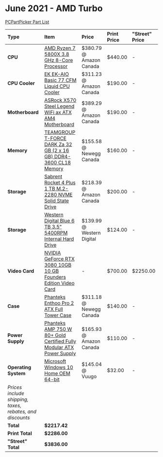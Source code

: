 # June 2021 - AMD Turbo

[PCPartPicker Part List](https://ca.pcpartpicker.com/list/bjfn9r)

Type|Item|Price|Print Price|"Street" Price
:----|:----|:----|:----|:----
**CPU** | [AMD Ryzen 7 5800X 3.8 GHz 8-Core Processor](https://ca.pcpartpicker.com/product/qtvqqs/amd-ryzen-7-5800x-38-ghz-8-core-processor-100-100000063wof) | $380.79 @ Amazon Canada | $440.00 |-
**CPU Cooler** | [EK EK-AIO Basic 77 CFM Liquid CPU Cooler](https://ca.pcpartpicker.com/product/znH7YJ/ek-ek-aio-basic-360-77-cfm-liquid-cpu-cooler-ek-aio-basic-360) | $311.23 @ Amazon Canada | $190.00 |-
**Motherboard** | [ASRock X570 Steel Legend WiFi ax ATX AM4 Motherboard](https://ca.pcpartpicker.com/product/QVn8TW/asrock-x570-steel-legend-wifi-ax-atx-am4-motherboard-x570-steel-legend-wifi-ax) | $389.29 @ Amazon Canada | $190.00 |-
**Memory** | [TEAMGROUP T-FORCE DARK Za 32 GB (2 x 16 GB) DDR4-3600 CL18 Memory](https://ca.pcpartpicker.com/product/sfxbt6/teamgroup-t-force-dark-za-32-gb-2-x-16-gb-ddr4-3600-cl18-memory-tdzad432g3600hc18jdc01) | $155.58 @ Newegg Canada | $160.00 |-
**Storage** | [Sabrent Rocket 4 Plus 1 TB M.2-2280 NVME Solid State Drive](https://ca.pcpartpicker.com/product/dpyqqs/sabrent-rocket-4-plus-1-tb-m2-2280-nvme-solid-state-drive-sb-rkt4p-1tb) | $218.39 @ Amazon Canada | $200.00 |-
**Storage** | [Western Digital Blue 6 TB 3.5" 5400RPM Internal Hard Drive](https://ca.pcpartpicker.com/product/Z2HRsY/western-digital-blue-6-tb-35-5400rpm-internal-hard-drive-wd60ezaz) | $139.99 @ Western Digital | $124.00 |-
**Video Card** | [NVIDIA GeForce RTX 3080 10GB 10 GB Founders Edition Video Card](https://ca.pcpartpicker.com/product/RnDkcf/nvidia-geforce-rtx-3080-10-gb-founders-edition-video-card-9001g1332530000) |- | $700.00 | $2250.00
**Case** | [Phanteks Enthoo Pro 2 ATX Full Tower Case](https://ca.pcpartpicker.com/product/gQWBD3/phanteks-enthoo-pro-2-atx-full-tower-case-ph-es620ptg_dbk01) | $311.18 @ Newegg Canada | $140.00 |-
**Power Supply** | [Phanteks AMP 750 W 80+ Gold Certified Fully Modular ATX Power Supply](https://ca.pcpartpicker.com/product/fq4BD3/phanteks-amp-750-w-80-gold-certified-fully-modular-atx-power-supply-ph-p750g_us01) | $165.93 @ Amazon Canada | $110.00 |-
**Operating System** | [Microsoft Windows 10 Home OEM 64-bit](https://ca.pcpartpicker.com/product/wtgPxr/microsoft-os-kw900140) | $145.04 @ Vuugo | $32.00 |-
 | *Prices include shipping, taxes, rebates, and discounts* |
 | **Total** | **$2217.42**
 | **Print Total** | **$2286.00**
 | **"Street" Total** | **$3836.00**
